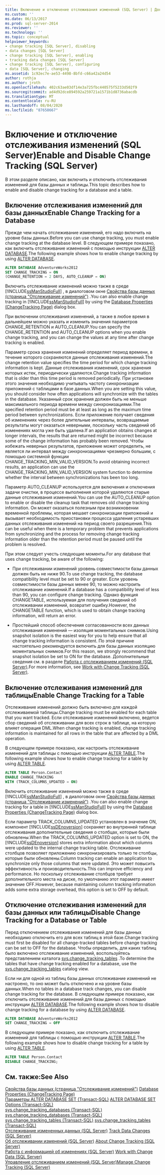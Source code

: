 ```yaml
---
title: Включение и отключение отслеживания изменений (SQL Server) | Документация Майкрософт
ms.custom: ''
ms.date: 06/13/2017
ms.prod: sql-server-2014
ms.reviewer: ''
ms.technology: ''
ms.topic: conceptual
helpviewer_keywords:
- change tracking [SQL Server], disabling
- data changes [SQL Server]
- change tracking [SQL Server], enabling
- tracking data changes [SQL Server]
- change tracking [SQL Server], configuring
- data [SQL Server], changing
ms.assetid: 1c92ec7e-ae53-4498-8bfd-c66a42a24d54
author: rothja
ms.author: jroth
ms.openlocfilehash: 402c63ae03df14e3a725fbc440575f5233d502f9
ms.sourcegitcommit: ad4d92dce894592a259721a1571b1d8736abacdb
ms.translationtype: MT
ms.contentlocale: ru-RU
ms.lasthandoff: 08/04/2020
ms.locfileid: "87658667"
---
```

# <a name="enable-and-disable-change-tracking-sql-server"></a><span data-ttu-id="da189-102">Включение и отключение отслеживания изменений (SQL Server)</span><span class="sxs-lookup"><span data-stu-id="da189-102">Enable and Disable Change Tracking (SQL Server)</span></span>
  <span data-ttu-id="da189-103">В этом разделе описано, как включить и отключить отслеживания изменений для базы данных и таблицы.</span><span class="sxs-lookup"><span data-stu-id="da189-103">This topic describes how to enable and disable change tracking for a database and a table.</span></span>  
  
## <a name="enable-change-tracking-for-a-database"></a><span data-ttu-id="da189-104">Включение отслеживания изменений для базы данных</span><span class="sxs-lookup"><span data-stu-id="da189-104">Enable Change Tracking for a Database</span></span>  
 <span data-ttu-id="da189-105">Прежде чем начать отслеживание изменений, его надо включить на уровне базы данных.</span><span class="sxs-lookup"><span data-stu-id="da189-105">Before you can use change tracking, you must enable change tracking at the database level.</span></span> <span data-ttu-id="da189-106">В следующем примере показано, как включить отслеживание изменений с помощью инструкции [ALTER DATABASE](/sql/t-sql/statements/alter-database-transact-sql-set-options).</span><span class="sxs-lookup"><span data-stu-id="da189-106">The following example shows how to enable change tracking by using [ALTER DATABASE](/sql/t-sql/statements/alter-database-transact-sql-set-options).</span></span>  
  
```sql  
ALTER DATABASE AdventureWorks2012  
SET CHANGE_TRACKING = ON  
(CHANGE_RETENTION = 2 DAYS, AUTO_CLEANUP = ON)  
```  
  
 <span data-ttu-id="da189-107">Включить отслеживание изменений можно также в среде [!INCLUDE[ssManStudioFull](../../includes/ssmanstudiofull-md.md)] , в диалоговом окне [Свойства базы данных (страница "Отслеживание изменений")](../databases/database-properties-changetracking-page.md) .</span><span class="sxs-lookup"><span data-stu-id="da189-107">You can also enable change tracking in [!INCLUDE[ssManStudioFull](../../includes/ssmanstudiofull-md.md)] by using the [Database Properties &#40;ChangeTracking Page&#41;](../databases/database-properties-changetracking-page.md) dialog box.</span></span>  
  
 <span data-ttu-id="da189-108">При включении отслеживания изменений, а также в любое время в дальнейшем можно указать и изменить значения параметров CHANGE_RETENTION и AUTO_CLEANUP.</span><span class="sxs-lookup"><span data-stu-id="da189-108">You can specify the CHANGE_RETENTION and AUTO_CLEANUP options when you enable change tracking, and you can change the values at any time after change tracking is enabled.</span></span>  
  
 <span data-ttu-id="da189-109">Параметр срока хранения изменений определяет период времени, в течение которого сохраняются данные отслеживания изменений.</span><span class="sxs-lookup"><span data-stu-id="da189-109">The change retention value specifies the time period for which change tracking information is kept.</span></span> <span data-ttu-id="da189-110">Данные отслеживания изменений, срок хранения которых истек, периодически удаляются.</span><span class="sxs-lookup"><span data-stu-id="da189-110">Change tracking information that is older than this time period is removed periodically.</span></span> <span data-ttu-id="da189-111">При установке этого значения необходимо учитывать частоту синхронизации приложений с таблицами в базе данных.</span><span class="sxs-lookup"><span data-stu-id="da189-111">When you are setting this value, you should consider how often applications will synchronize with the tables in the database.</span></span> <span data-ttu-id="da189-112">Указанный срок хранения должен быть не меньше максимального периода времени между синхронизациями.</span><span class="sxs-lookup"><span data-stu-id="da189-112">The specified retention period must be at least as long as the maximum time period between synchronizations.</span></span> <span data-ttu-id="da189-113">Если приложение получает сведения об изменениях через более длительные интервалы, возвращаемые результаты могут оказаться неверными, поскольку часть сведений об изменениях могла уже быть удалена.</span><span class="sxs-lookup"><span data-stu-id="da189-113">If an application obtains changes at longer intervals, the results that are returned might be incorrect because some of the change information has probably been removed.</span></span> <span data-ttu-id="da189-114">Чтобы избежать неверных результатов, приложение может определить, не является ли интервал между синхронизациями чрезмерно большим, с помощью системной функции CHANGE_TRACKING_MIN_VALID_VERSION.</span><span class="sxs-lookup"><span data-stu-id="da189-114">To avoid obtaining incorrect results, an application can use the CHANGE_TRACKING_MIN_VALID_VERSION system function to determine whether the interval between synchronizations has been too long.</span></span>  
  
 <span data-ttu-id="da189-115">Параметр AUTO_CLEANUP используется для включения и отключения задачи очистки, в процессе выполнения которой удаляются старые данные отслеживания изменений.</span><span class="sxs-lookup"><span data-stu-id="da189-115">You can use the AUTO_CLEANUP option to enable or disable the cleanup task that removes old change tracking information.</span></span> <span data-ttu-id="da189-116">Он может оказаться полезным при возникновении временной проблемы, которая мешает синхронизации приложений и вызывает необходимость приостановки процесса удаления устаревших данных отслеживания изменений на период своего разрешения.</span><span class="sxs-lookup"><span data-stu-id="da189-116">This can be useful when there is a temporary problem that prevents applications from synchronizing and the process for removing change tracking information older than the retention period must be paused until the problem is resolved.</span></span>  
  
 <span data-ttu-id="da189-117">При этом следует учесть следующие моменты.</span><span class="sxs-lookup"><span data-stu-id="da189-117">For any database that uses change tracking, be aware of the following:</span></span>  
  
-   <span data-ttu-id="da189-118">При отслеживании изменений уровень совместимости базы данных должен быть не ниже 90.</span><span class="sxs-lookup"><span data-stu-id="da189-118">To use change tracking, the database compatibility level must be set to 90 or greater.</span></span> <span data-ttu-id="da189-119">Если уровень совместимости базы данных менее 90, то можно настроить отслеживание изменений.</span><span class="sxs-lookup"><span data-stu-id="da189-119">If a database has a compatibility level of less than 90, you can configure change tracking.</span></span> <span data-ttu-id="da189-120">Однако функция CHANGETABLE, используемая для получения сведений об отслеживании изменений, возвратит ошибку.</span><span class="sxs-lookup"><span data-stu-id="da189-120">However, the CHANGETABLE function, which is used to obtain change tracking information, will return an error.</span></span>  
  
-   <span data-ttu-id="da189-121">Простейший способ обеспечения согласованности всех данных отслеживания изменений — изоляция моментальных снимков.</span><span class="sxs-lookup"><span data-stu-id="da189-121">Using snapshot isolation is the easiest way for you to help ensure that all change tracking information is consistent.</span></span> <span data-ttu-id="da189-122">По этой причине настоятельно рекомендуется включить для базы данных изоляцию моментальных снимков.</span><span class="sxs-lookup"><span data-stu-id="da189-122">For this reason, we strongly recommend that snapshot isolation be set to ON for the database.</span></span> <span data-ttu-id="da189-123">Дополнительные сведения см. в разделе [Работа с отслеживанием изменений (SQL Server)](work-with-change-tracking-sql-server.md).</span><span class="sxs-lookup"><span data-stu-id="da189-123">For more information, see [Work with Change Tracking &#40;SQL Server&#41;](work-with-change-tracking-sql-server.md).</span></span>  
  
## <a name="enable-change-tracking-for-a-table"></a><span data-ttu-id="da189-124">Включение отслеживания изменений для таблицы</span><span class="sxs-lookup"><span data-stu-id="da189-124">Enable Change Tracking for a Table</span></span>  
 <span data-ttu-id="da189-125">Отслеживание изменений должно быть включено для каждой отслеживаемой таблицы.</span><span class="sxs-lookup"><span data-stu-id="da189-125">Change tracking must be enabled for each table that you want tracked.</span></span> <span data-ttu-id="da189-126">Если отслеживание изменений включено, ведется сбор сведений об отслеживании для всех строк в таблице, на которую влияет операция DML.</span><span class="sxs-lookup"><span data-stu-id="da189-126">When change tracking is enabled, change tracking information is maintained for all rows in the table that are affected by a DML operation.</span></span>  
  
 <span data-ttu-id="da189-127">В следующем примере показано, как настроить отслеживание изменений для таблицы с помощью инструкции [ALTER TABLE](/sql/t-sql/statements/alter-table-transact-sql).</span><span class="sxs-lookup"><span data-stu-id="da189-127">The following example shows how to enable change tracking for a table by using [ALTER TABLE](/sql/t-sql/statements/alter-table-transact-sql).</span></span>  
  
```sql  
ALTER TABLE Person.Contact  
ENABLE CHANGE_TRACKING  
WITH (TRACK_COLUMNS_UPDATED = ON)  
```  
  
 <span data-ttu-id="da189-128">Включить отслеживание изменений можно также в среде [!INCLUDE[ssManStudioFull](../../includes/ssmanstudiofull-md.md)] , в диалоговом окне [Свойства базы данных (страница "Отслеживание изменений")](../databases/database-properties-changetracking-page.md) .</span><span class="sxs-lookup"><span data-stu-id="da189-128">You can also enable change tracking for a table in [!INCLUDE[ssManStudioFull](../../includes/ssmanstudiofull-md.md)] by using the [Database Properties &#40;ChangeTracking Page&#41;](../databases/database-properties-changetracking-page.md) dialog box.</span></span>  
  
 <span data-ttu-id="da189-129">Если параметр TRACK_COLUMNS_UPDATED установлен в значение ON, компонент [!INCLUDE[ssDEnoversion](../../includes/ssdenoversion-md.md)] сохраняет во внутренней таблице отслеживания дополнительные сведения о столбцах, которые были обновлены.</span><span class="sxs-lookup"><span data-stu-id="da189-129">When the TRACK_COLUMNS_UPDATED option is set to ON, the [!INCLUDE[ssDEnoversion](../../includes/ssdenoversion-md.md)] stores extra information about which columns were updated to the internal change tracking table.</span></span> <span data-ttu-id="da189-130">Отслеживание столбцов позволяет приложению синхронизировать только те столбцы, которые были обновлены.</span><span class="sxs-lookup"><span data-stu-id="da189-130">Column tracking can enable an application to synchronize only those columns that were updated.</span></span> <span data-ttu-id="da189-131">Это может повысить эффективность и производительность.</span><span class="sxs-lookup"><span data-stu-id="da189-131">This can improve efficiency and performance.</span></span> <span data-ttu-id="da189-132">Но поскольку отслеживание столбцов требует дополнительного места на диске, по умолчанию этот параметр имеет значение OFF.</span><span class="sxs-lookup"><span data-stu-id="da189-132">However, because maintaining column tracking information adds some extra storage overhead, this option is set to OFF by default.</span></span>  
  
## <a name="disable-change-tracking-for-a-database-or-table"></a><span data-ttu-id="da189-133">Отключение отслеживания изменений для базы данных или таблицы</span><span class="sxs-lookup"><span data-stu-id="da189-133">Disable Change Tracking for a Database or Table</span></span>  
 <span data-ttu-id="da189-134">Перед отключением отслеживания изменений для базы данных необходимо отключить его для всех таблиц в этой базе.</span><span class="sxs-lookup"><span data-stu-id="da189-134">Change tracking must first be disabled for all change-tracked tables before change tracking can be set to OFF for the database.</span></span> <span data-ttu-id="da189-135">Чтобы определить, для каких таблиц было включено отслеживание изменений, воспользуйтесь представлением каталога [sys.change_tracking_tables](/sql/relational-databases/system-catalog-views/change-tracking-catalog-views-sys-change-tracking-tables) .</span><span class="sxs-lookup"><span data-stu-id="da189-135">To determine the tables that have change tracking enabled for a database, use the [sys.change_tracking_tables](/sql/relational-databases/system-catalog-views/change-tracking-catalog-views-sys-change-tracking-tables) catalog view.</span></span>  
  
 <span data-ttu-id="da189-136">Если ни для одной из таблиц базы данных отслеживание изменений не настроено, то оно может быть отключено и на уровне базы данных.</span><span class="sxs-lookup"><span data-stu-id="da189-136">When no tables in a database track changes, you can disable change tracking for the database.</span></span> <span data-ttu-id="da189-137">В следующем примере показано, как отключить отслеживание изменений для базы данных с помощью инструкции [ALTER DATABASE](/sql/t-sql/statements/alter-database-transact-sql-set-options).</span><span class="sxs-lookup"><span data-stu-id="da189-137">The following example shows how to disable change tracking for a database by using [ALTER DATABASE](/sql/t-sql/statements/alter-database-transact-sql-set-options).</span></span>  
  
```sql  
ALTER DATABASE AdventureWorks2012  
SET CHANGE_TRACKING = OFF  
```  
  
 <span data-ttu-id="da189-138">В следующем примере показано, как отключить отслеживание изменений для таблицы с помощью инструкции [ALTER TABLE](/sql/t-sql/statements/alter-table-transact-sql).</span><span class="sxs-lookup"><span data-stu-id="da189-138">The following example shows how to disable change tracking for a table by using [ALTER TABLE](/sql/t-sql/statements/alter-table-transact-sql).</span></span>  
  
```sql  
ALTER TABLE Person.Contact  
DISABLE CHANGE_TRACKING;  
```  
  
## <a name="see-also"></a><span data-ttu-id="da189-139">См. также:</span><span class="sxs-lookup"><span data-stu-id="da189-139">See Also</span></span>  
 <span data-ttu-id="da189-140">[Свойства базы данных (страница "Отслеживание изменений")](../databases/database-properties-changetracking-page.md) </span><span class="sxs-lookup"><span data-stu-id="da189-140">[Database Properties &#40;ChangeTracking Page&#41;](../databases/database-properties-changetracking-page.md) </span></span>  
 <span data-ttu-id="da189-141">[Параметры ALTER DATABASE SET (Transact-SQL)](/sql/t-sql/statements/alter-database-transact-sql-set-options) </span><span class="sxs-lookup"><span data-stu-id="da189-141">[ALTER DATABASE SET Options &#40;Transact-SQL&#41;](/sql/t-sql/statements/alter-database-transact-sql-set-options) </span></span>  
 <span data-ttu-id="da189-142">[sys.change_tracking_databases (Transact-SQL)](/sql/relational-databases/system-catalog-views/change-tracking-catalog-views-sys-change-tracking-databases) </span><span class="sxs-lookup"><span data-stu-id="da189-142">[sys.change_tracking_databases &#40;Transact-SQL&#41;](/sql/relational-databases/system-catalog-views/change-tracking-catalog-views-sys-change-tracking-databases) </span></span>  
 <span data-ttu-id="da189-143">[sys.change_tracking_tables (Transact-SQL)](/sql/relational-databases/system-catalog-views/change-tracking-catalog-views-sys-change-tracking-tables) </span><span class="sxs-lookup"><span data-stu-id="da189-143">[sys.change_tracking_tables &#40;Transact-SQL&#41;](/sql/relational-databases/system-catalog-views/change-tracking-catalog-views-sys-change-tracking-tables) </span></span>  
 <span data-ttu-id="da189-144">[Отслеживание измененных данных (SQL Server)](track-data-changes-sql-server.md) </span><span class="sxs-lookup"><span data-stu-id="da189-144">[Track Data Changes &#40;SQL Server&#41;](track-data-changes-sql-server.md) </span></span>  
 <span data-ttu-id="da189-145">[Об отслеживании изменений (SQL Server)](../track-changes/about-change-tracking-sql-server.md) </span><span class="sxs-lookup"><span data-stu-id="da189-145">[About Change Tracking &#40;SQL Server&#41;](../track-changes/about-change-tracking-sql-server.md) </span></span>  
 <span data-ttu-id="da189-146">[Работа с информацией об изменениях (SQL Server)](work-with-change-data-sql-server.md) </span><span class="sxs-lookup"><span data-stu-id="da189-146">[Work with Change Data &#40;SQL Server&#41;](work-with-change-data-sql-server.md) </span></span>  
 [<span data-ttu-id="da189-147">Управление отслеживанием изменений (SQL Server)</span><span class="sxs-lookup"><span data-stu-id="da189-147">Manage Change Tracking &#40;SQL Server&#41;</span></span>](manage-change-tracking-sql-server.md)  
  
  
